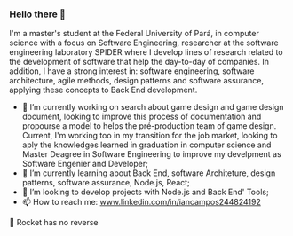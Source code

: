 ### Hello there 👋

I'm a master's student at the Federal University of Pará, in computer science with a focus on Software Engineering, researcher at the software engineering laboratory SPIDER where I develop lines of research related to the development of software that help the day-to-day of companies. In addition, I have a strong interest in: software engineering, software architecture, agile methods, design patterns and software assurance, applying these concepts to Back End development.

- 🔭 I’m currently working on search about game design and game design document, looking to improve this process of documentation and propourse a model to helps the pré-production team of game design. Current, I'm working too in my transition for the job market, looking to aply the knowledges learned in graduation in computer science and Master Deagree in Software Engineering to improve my develpment as Software Engenier and Developer;
- 🌱 I’m currently learning about Back End, software Architeture, design patterns, software assurance, Node.js, React;
- 👯 I’m looking to develop projects with Node.js and Back End' Tools;
- 📫 How to reach me: www.linkedin.com/in/iancampos244824192

:rocket: Rocket has no reverse
